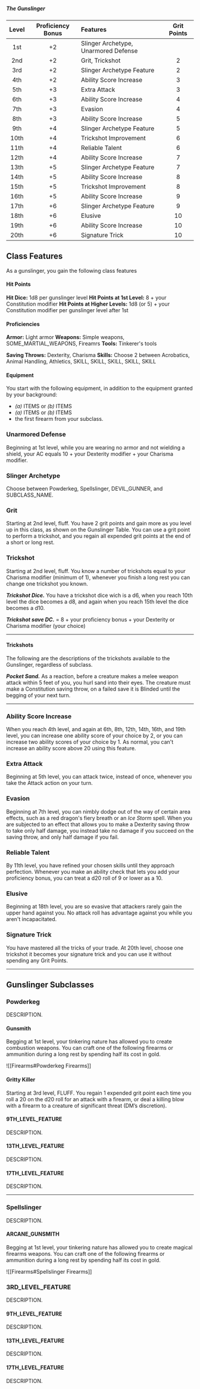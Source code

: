 ##### The Gunslinger
| Level | Proficiency Bonus | Features    |  Grit Points |
|:-----:|:--:|:-------------------------------------|:--:|
|  1st  | +2 | Slinger Archetype, Unarmored Defense |    |
|  2nd  | +2 | Grit, Trickshot                      |  2 |
|  3rd  | +2 | Slinger Archetype Feature            |  2 |
|  4th  | +2 | Ability Score Increase               |  3 |
|  5th  | +3 | Extra Attack                         |  3 |
|  6th  | +3 | Ability Score Increase               |  4 |
|  7th  | +3 | Evasion                              |  4 |
|  8th  | +3 | Ability Score Increase               |  5 |
|  9th  | +4 | Slinger Archetype Feature            |  5 |
| 10th  | +4 | Trickshot Improvement                |  6 |
| 11th  | +4 | Reliable Talent                      |  6 |
| 12th  | +4 | Ability Score Increase               |  7 |
| 13th  | +5 | Slinger Archetype Feature            |  7 |
| 14th  | +5 | Ability Score Increase               |  8 |
| 15th  | +5 | Trickshot Improvement                |  8 |
| 16th  | +5 | Ability Score Increase               |  9 |
| 17th  | +6 | Slinger Archetype Feature            |  9 |
| 18th  | +6 | Elusive                              | 10 |
| 19th  | +6 | Ability Score Increase               | 10 |
| 20th  | +6 | Signature Trick                      | 10 |

## Class Features
As a gunslinger, you gain the following class features

#### Hit Points
**Hit Dice:** 1d8 per gunslinger level
**Hit Points at 1st Level:** 8 + your Constitution modifier
**Hit Points at Higher Levels:** 1d8 (or 5) + your Constitution modifier per gunslinger level after 1st

#### Proficiencies
**Armor:** Light armor
**Weapons:** Simple weapons, SOME_MARTIAL_WEAPONS, Fireamrs
**Tools:** Tinkerer's tools

**Saving Throws:** Dexterity, Charisma
**Skills:** Choose 2 between Acrobatics, Animal Handling, Athletics, SKILL, SKILL, SKILL, SKILL, SKILL

#### Equipment
You start with the following equipment, in addition to the equipment granted by your background:
- *(a)* ITEMS or *(b)* ITEMS
- *(a)* ITEMS or *(b)* ITEMS
- the first firearm from your subclass.


### Unarmored Defense
Beginning at 1st level, while you are wearing no armor and not wielding a shield, your AC equals 10 + your Dexterity modifier + your Charisma modifier.

### Slinger Archetype
Choose between Powderkeg, Spellslinger, DEVIL_GUNNER, and SUBCLASS_NAME.

### Grit
Starting at 2nd level, fluff. You have 2 grit points and gain more as you level up in this class, as shown on the Gunslinger Table. You can use a grit point to perform a trickshot, and you regain all expended grit points at the end of a short or long rest.


### Trickshot
Starting at 2nd level, fluff. You know a number of trickshots equal to your Charisma modifier (minimum of 1), whenever you finish a long rest you can change one trickshot you known.

***Trickshot Dice.*** You have a trickshot dice wich is a d6, when you reach 10th level the dice becomes a d8, and again when you reach 15th level the dice becomes a d10.

***Trickshot save DC.*** = 8 + your proficiency bonus + your Dexterity or Charisma modifier (your choice)

___
#### Trickshots
The following are the descriptions of the trickshots available to the Gunslinger, regardless of subclass.

***Pocket Sand.*** As a reaction, before a creature makes a melee weapon attack within 5 feet of you, you hurl sand into their eyes. The creature must make a Constitution saving throw, on a failed save it is Blinded until the begging of your next turn.

___


### Ability Score Increase
When you reach 4th level, and again at 6th, 8th, 12th, 14th, 16th, and 19th level, you can increase one ability score of your choice by 2, or you can increase two ability scores of your choice by 1. As normal, you can't increase an ability score above 20 using this feature.


### Extra Attack
Beginning at 5th level, you can attack twice, instead of once, whenever you take the Attack action on your turn.


### Evasion
Beginning at 7th level, you can nimbly dodge out of the way of certain area effects, such as a red dragon's fiery breath or an *Ice Storm* spell. When you are subjected to an effect that allows you to make a Dexterity saving throw to take only half damage, you instead take no damage if you succeed on the saving throw, and only half damage if you fail.


### Reliable Talent
By 11th level, you have refined your chosen skills until they approach perfection. Whenever you make an ability check that lets you add your proficiency bonus, you can treat a d20 roll of 9 or lower as a 10.


### Elusive
Beginning at 18th level, you are so evasive that attackers rarely gain the upper hand against you. No attack roll has advantage against you while you aren't incapacitated.


### Signature Trick
You have mastered all the tricks of your trade. At 20th level, choose one trickshot it becomes your signature trick and you can use it without spending any Grit Points.

___
## Gunslinger Subclasses

### Powderkeg
DESCRIPTION.

#### Gunsmith
Begging at 1st level, your tinkering nature has allowed you to create combustion weapons. You can craft one of the following firearms or ammunition during a long rest by spending half its cost in gold.

![[Firearms#Powderkeg Firearms]]

#### Gritty Killer
Starting at 3rd level, FLUFF. You regain 1 expended grit point each time you roll a 20 on the d20 roll for an attack with a firearm, or deal a killing blow with a firearm to a creature of significant threat (DM’s discretion).


#### 9TH_LEVEL_FEATURE
DESCRIPTION.


#### 13TH_LEVEL_FEATURE
DESCRIPTION.


#### 17TH_LEVEL_FEATURE
DESCRIPTION.

___
### Spellslinger
DESCRIPTION.

#### ARCANE_GUNSMITH
Begging at 1st level, your tinkering nature has allowed you to create magical firearms weapons. You can craft one of the following firearms or ammunition during a long rest by spending half its cost in gold.

![[Firearms#Spellslinger Firearms]]

### 3RD_LEVEL_FEATURE
DESCRIPTION.


#### 9TH_LEVEL_FEATURE
DESCRIPTION.


#### 13TH_LEVEL_FEATURE
DESCRIPTION.


#### 17TH_LEVEL_FEATURE
DESCRIPTION.